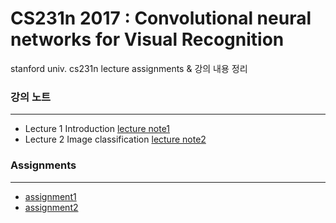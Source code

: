 # CS231n 2017 : Convolutional neural networks for Visual Recognition
stanford univ. cs231n lecture assignments &amp; 강의 내용 정리

### 강의 노트
____
* Lecture 1 Introduction [lecture note1](https://github.com/myeongmy/deepLearning/blob/master/Lecture%201%20Introduction.pdf)
* Lecture 2 Image classification [lecture note2](https://github.com/myeongmy/deepLearning/blob/master/Lecture%202%20Image%20Classification.pdf)

### Assignments
____
* [assignment1](https://github.com/myeongmy/deepLearning/tree/master/assignment1)
* [assignment2](https://github.com/myeongmy/deepLearning/tree/master/assignment2)

